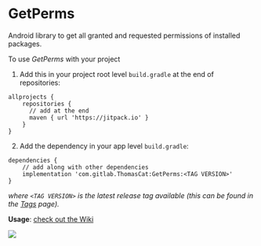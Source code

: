 # GetPerms

Android library to get all granted and requested permissions of installed packages.

To use _GetPerms_ with your project

1. Add this in your project root level `build.gradle` at the end of repositories:
```
allprojects {
    repositories {
      // add at the end
      maven { url 'https://jitpack.io' }
    }
}
```

2. Add the dependency in your app level `build.gradle`:
```
dependencies {
    // add along with other dependencies
    implementation 'com.gitlab.ThomasCat:GetPerms:<TAG VERSION>'
}
```

_where `<TAG VERSION>` is the latest release tag available (this can be found in the [Tags](https://gitlab.com/ThomasCat/getperms/-/tags) page)._

**Usage**: [check out the Wiki](https://gitlab.com/ThomasCat/getperms/-/wikis/)

[![](https://jitpack.io/v/com.gitlab.thomascat/GetPerms.svg)](https://jitpack.io/#com.gitlab.thomascat/GetPerms)
